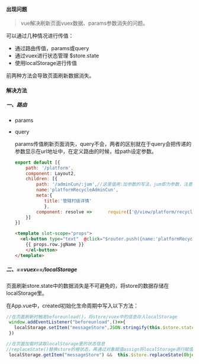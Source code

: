 #### 出现问题

> vue解决刷新页面vuex数据、params参数消失的问题。

可以通过几种情况进行传值：

+ 通过路由传值，params或query
+ 通过vuex进行状态管理 $store.state
+ 使用localStorage进行传值

前两种方法会导致页面刷新数据消失。

#### 解决方法

##### 一、路由

+ params

+ query

  params传值刷新页面消失，query不会，两者的区别就在于query会把传递的参数显示在url地址中，在定义路由的时候，给path设定参数。

  ```javascript
  export default [{
      path: '/platform',
      component: Layout2,
      children: [{
          path: '/adminCun/:jum',//这里值用:加参数的写法，jum即为参数，注意一定要用/隔开
          name:'platformRecycleAdminCun',
          meta:{
             title:'管辖村级详情'
             },
          component: resolve =>		 require(['@/view/platform/recycle/admincun'],resolve)
      }]
  }]
  ```

  ```html
  <template slot-scope="props">
    <el-button type="text"  @click="$router.push({name:'platformRecycleAdminCun',params:                 {jum:props.row.jgNum}})">
      {{ props.row.jgName }}
      </el-button>
  </template>
  ```

  

##### 二、==vuex==/localStorage

页面刷新store.state中的数据消失是不可避免的，将store的数据存储在localStorage里。

在App.vue中，created初始化生命周期中写入以下方法：

```javascript
//在页面刷新时触发beforeunload()，将store/vuex中的信息存入localStorage
 window.addEventListener("beforeunload",()=>{
   localStorage.setItem("messageStore",JSON.stringify(this.$store.state))
 })

//在页面加载时读取localStorage里的状态信息
//replaceState()替换store的根状态，再通过对象赋值assign将localStorage进行赋值
 localStorage.getItem("messageStore") &&  this.$store.replaceState(Object.assign(this.$store.state,JSON.parse(localStorage.getItem("messageStore"))));
```